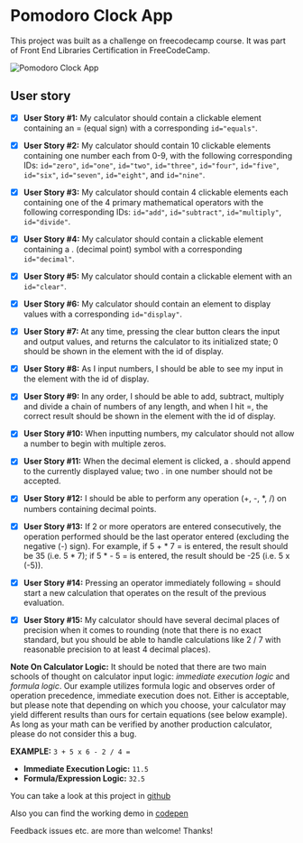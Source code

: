 # Pomodoro Clock App  

This project was built as a challenge on freecodecamp course. It was part of Front End Libraries Certification in FreeCodeCamp.

![Pomodoro Clock App](https://res.cloudinary.com/drpcjt13x/image/upload/v1603800149/Proyectos/Calculator/JavaScript_Calculator_hi39jw.png "Pomodoro Clock App")


## User story

- [x] **User Story #1:** My calculator should contain a clickable element containing an = (equal sign) with a corresponding `id="equals"`.

- [x] **User Story #2:** My calculator should contain 10 clickable elements containing one number each from 0-9, with the following corresponding IDs: `id="zero"`, `id="one"`, `id="two"`, `id="three"`, `id="four"`, `id="five"`, `id="six"`, `id="seven"`, `id="eight"`, and `id="nine"`.

- [x] **User Story #3:** My calculator should contain 4 clickable elements each containing one of the 4 primary mathematical operators with the following corresponding IDs: `id="add"`, `id="subtract"`, `id="multiply"`, `id="divide"`.

- [x] **User Story #4:** My calculator should contain a clickable element containing a . (decimal point) symbol with a corresponding `id="decimal"`.

- [x] **User Story #5:** My calculator should contain a clickable element with an `id="clear"`.
 
- [x] **User Story #6:** My calculator should contain an element to display values with a corresponding `id="display"`.

- [x] **User Story #7:** At any time, pressing the clear button clears the input and output values, and returns the calculator to its initialized state; 0 should be shown in the element with the id of display.

- [x] **User Story #8:** As I input numbers, I should be able to see my input in the element with the id of display.

- [x] **User Story #9:** In any order, I should be able to add, subtract, multiply and divide a chain of numbers of any length, and when I hit =, the correct result should be shown in the element with the id of display.

- [x] **User Story #10:** When inputting numbers, my calculator should not allow a number to begin with multiple zeros.

- [x] **User Story #11:** When the decimal element is clicked, a . should append to the currently displayed value; two . in one number should not be accepted.

- [x] **User Story #12:** I should be able to perform any operation (+, -, *, /) on numbers containing decimal points.

- [x] **User Story #13:** If 2 or more operators are entered consecutively, the operation performed should be the last operator entered (excluding the negative (-) sign). For example, if 5 + * 7 = is entered, the result should be 35 (i.e. 5 * 7); if 5 * - 5 = is entered, the result should be -25 (i.e. 5 x (-5)).

- [x] **User Story #14:** Pressing an operator immediately following = should start a new calculation that operates on the result of the previous evaluation.

- [x] **User Story #15:** My calculator should have several decimal places of precision when it comes to rounding (note that there is no exact standard, but you should be able to handle calculations like 2 / 7 with reasonable precision to at least 4 decimal places).

**Note On Calculator Logic:** It should be noted that there are two main schools of thought on calculator input logic: *immediate execution logic* and *formula logic*. Our example utilizes formula logic and observes order of operation precedence, immediate execution does not. Either is acceptable, but please note that depending on which you choose, your calculator may yield different results than ours for certain equations (see below example). As long as your math can be verified by another production calculator, please do not consider this a bug.

**EXAMPLE:** `3 + 5 x 6 - 2 / 4 =`

- **Immediate Execution Logic:** `11.5`
- **Formula/Expression Logic:** `32.5`



You can take a look at this project in [github]()

Also you can find the working demo in [codepen](https://codepen.io/GuaciG/full/yLOjaZN)

Feedback issues etc. are more than welcome! Thanks!
